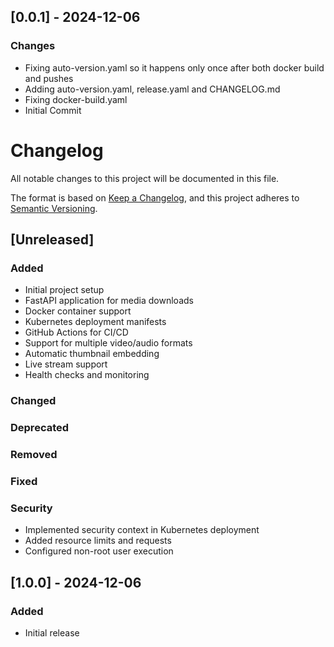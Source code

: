 
## [0.0.1] - 2024-12-06
### Changes
- Fixing auto-version.yaml so it happens only once after both docker build and pushes
- Adding auto-version.yaml, release.yaml and CHANGELOG.md
- Fixing docker-build.yaml
- Initial Commit

# Changelog

All notable changes to this project will be documented in this file.

The format is based on [Keep a Changelog](https://keepachangelog.com/en/1.0.0/),
and this project adheres to [Semantic Versioning](https://semver.org/spec/v2.0.0.html).

## [Unreleased]

### Added
- Initial project setup
- FastAPI application for media downloads
- Docker container support
- Kubernetes deployment manifests
- GitHub Actions for CI/CD
- Support for multiple video/audio formats
- Automatic thumbnail embedding
- Live stream support
- Health checks and monitoring

### Changed

### Deprecated

### Removed

### Fixed

### Security
- Implemented security context in Kubernetes deployment
- Added resource limits and requests
- Configured non-root user execution

## [1.0.0] - 2024-12-06
### Added
- Initial release